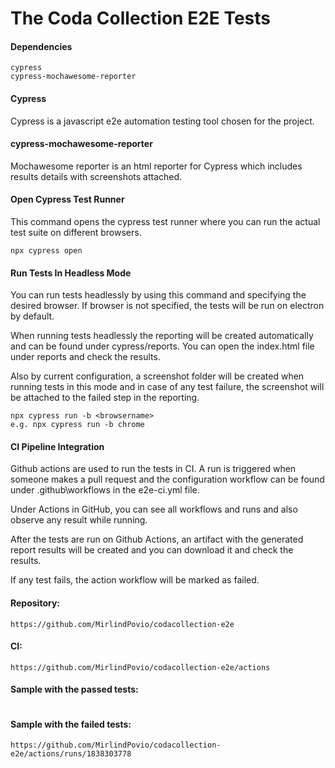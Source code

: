 # The Coda Collection E2E Tests

#### Dependencies

```
cypress
cypress-mochawesome-reporter
```

#### Cypress

Cypress is a javascript e2e automation testing tool chosen for the project.


#### cypress-mochawesome-reporter
Mochawesome reporter is an html reporter for Cypress which includes results details with screenshots attached.

#### Open Cypress Test Runner

This command opens the cypress test runner where you can run the actual test suite on different browsers.

```
npx cypress open
```

#### Run Tests In Headless Mode

You can run tests headlessly by using this command and specifying the desired browser. If browser is not specified, the tests will be run on electron by default.

When running tests headlessly the reporting will be created automatically and can be found under cypress/reports. You can open the index.html file under reports and check the results.

Also by current configuration, a screenshot folder will be created when running tests in this mode and in case of any test failure, the screenshot will be attached to the failed step in the reporting.

```
npx cypress run -b <browsername>
e.g. npx cypress run -b chrome
```

#### CI Pipeline Integration

Github actions are used to run the tests in CI. A run is triggered when someone makes a pull request and the configuration workflow can be found under .github\workflows in the e2e-ci.yml file.

Under Actions in GitHub, you can see all workflows and runs and also observe any result while running.

After the tests are run on Github Actions, an artifact with the generated report results will be created and you can download it and check the results.

If any test fails, the action workflow will be marked as failed.


#### Repository:

```
https://github.com/MirlindPovio/codacollection-e2e
```

#### CI:

```
https://github.com/MirlindPovio/codacollection-e2e/actions
```

#### Sample with the passed tests:

```

```

#### Sample with the failed tests:

```
https://github.com/MirlindPovio/codacollection-e2e/actions/runs/1838303778
```